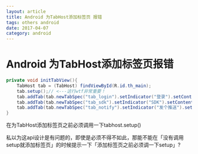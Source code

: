 ```yaml
---
layout: article
title: Android 为TabHost添加标签页 报错
tags: others android
date: 2017-04-07
category: android
---
```

# Android 为TabHost添加标签页报错

``` java
private void initTabView(){
    TabHost tab = (TabHost) findViewById(R.id.th_main);
    tab.setup();// <---这行wtf非常重要！
    tab.addTab(tab.newTabSpec("tab_login").setIndicator("登录").setContent(R.id.tab_login));
    tab.addTab(tab.newTabSpec("tab_sdk").setIndicator("SDK").setContent(R.id.tab_sdk));
    tab.addTab(tab.newTabSpec("tab_notify").setIndicator("发个推送").setContent(R.id.tab_notify));
}
```

在为TabHost添加标签页之前必须调用一下tabhost.setup()  

私以为这api设计是有问题的，即使是必须不得不如此，那能不能在「没有调用setup就添加标签页」的时候提示一下「添加标签页之前必须调一下setup」?
